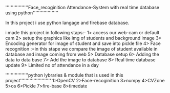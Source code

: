 '''''''''''''''''Face_recoginition Attendance-System with real time database using python'''''''''''''''''''

In this project i use python langage and firebase database. 

i made this project in following staps:-
1> access our web-cam or default cam
2> setup the graphics like img of students and background image
3> Encoding generator for image of student and save into pickle file
4> Face recognition :=in this stape we compare the image of student available in database and image coming from web 
5> Database setup
6> Adding the data to data base
7> Add the image to database
8> Real time database update
9> Limited no of attendance in a day

'''''''''''''''''python lybraries & module that is used in this project'''''''''''''''''''''''
1>OpenCV
2>Face-recoginition
3>numpy
4>CVZone
5>os
6>Pickle
7>fire-base
8>timedate







